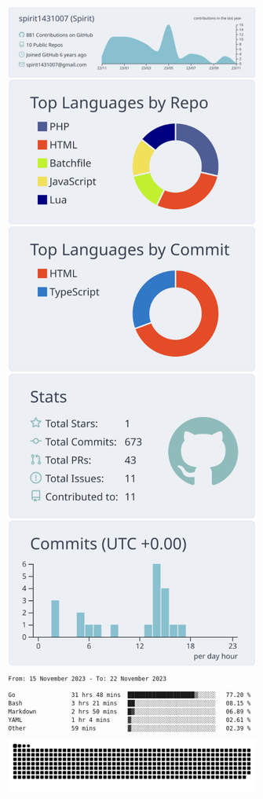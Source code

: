 [![](https://raw.githubusercontent.com/spirit1431007/spirit1431007/master/profile-summary-card-output/nord_bright/0-profile-details.svg)](https://git.io/spiritx)
[![](https://raw.githubusercontent.com/spirit1431007/spirit1431007/master/profile-summary-card-output/nord_bright/1-repos-per-language.svg)](https://git.io/spiritx) [![](https://raw.githubusercontent.com/spirit1431007/spirit1431007/master/profile-summary-card-output/nord_bright/2-most-commit-language.svg)](https://git.io/spiritx)
[![](https://raw.githubusercontent.com/spirit1431007/spirit1431007/master/profile-summary-card-output/nord_bright/3-stats.svg)](https://git.io/spiritx) [![](https://raw.githubusercontent.com/spirit1431007/spirit1431007/master/profile-summary-card-output/nord_bright/4-productive-time.svg)](https://git.io/spiritx)

<!--START_SECTION:waka-->

```txt
From: 15 November 2023 - To: 22 November 2023

Go                31 hrs 48 mins  ███████████████████▒░░░░░   77.20 %
Bash              3 hrs 21 mins   ██░░░░░░░░░░░░░░░░░░░░░░░   08.15 %
Markdown          2 hrs 50 mins   █▓░░░░░░░░░░░░░░░░░░░░░░░   06.89 %
YAML              1 hr 4 mins     ▓░░░░░░░░░░░░░░░░░░░░░░░░   02.61 %
Other             59 mins         ▓░░░░░░░░░░░░░░░░░░░░░░░░   02.39 %
```

<!--END_SECTION:waka-->

![contribution](https://github.com/spirit1431007/spirit1431007/blob/output/github-contribution-grid-snake.svg)
